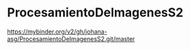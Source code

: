 # ProcesamientoDeImagenesS2

https://mybinder.org/v2/gh/johana-asg/ProcesamientoDeImagenesS2.git/master
